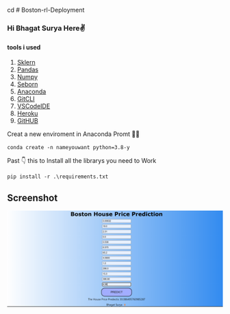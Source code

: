 cd # Boston-rl-Deployment

### Hi Bhagat Surya Here✌️
#### tools i used
1. [Sklern](https://scikit-learn.org/)
2. [Pandas](https://pandas.pydata.org/)
3. [Numpy](https://numpy.org/)
4. [Seborn](https://seaborn.pydata.org/)
5. [Anaconda](https://www.anaconda.com/open-source)
6. [GitCLI](https://git-scm.com/book/en/v2/Getting-Started-The-Command-Line)
7. [VSCodeIDE](https://code.visualstudio.com/)
8. [Heroku](https://www.heroku.com/)
10. [GitHUB](https://github.com/)

Creat a new enviroment in Anaconda Promt 🧑‍💻

```
conda create -n nameyouwant python=3.8-y
```
Past 👇 this to Install all the librarys you need to Work 
```
pip install -r .\requirements.txt
```

## Screenshot

!['Screenshot'](https://github.com/BhagatSurya/Boston-rl-Deployment/blob/main/Screenshot%202022-10-23%20132915.png) 
